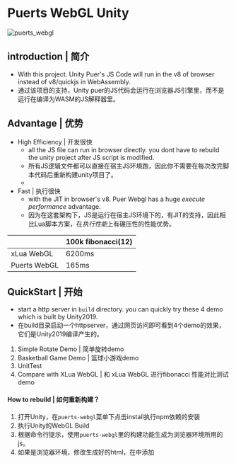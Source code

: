 # Puerts WebGL Unity
![puerts_webgl](https://img.shields.io/badge/release-v1.0.0_preview-blue.svg)

## introduction | 简介

* With this project. Unity Puer's JS Code will run in the v8 of browser instead of v8/quickjs in WebAssembly.
* 通过该项目的支持，Unity puer的JS代码会运行在浏览器JS引擎里，而不是运行在编译为WASM的JS解释器里。

## Advantage | 优势

* High Efficiency | 开发很快
  * all the JS file can run in browser directly. you dont have to rebuild the unity project after JS script is modified.
  * 所有JS逻辑文件都可以直接在宿主JS环境跑，因此你不需要在每次改完脚本代码后重新构建unity项目了。
  * 
* Fast | 执行很快
  * with the JIT in browser's v8. Puer Webgl has a huge *execute performance* advantage.
  * 因为在这套架构下，JS是运行在宿主JS环境下的，有JIT的支持，因此相比Lua脚本方案，在*执行性能*上有碾压性的性能优势。

|       | 100k fibonacci(12) |
| ---  |    ---    |
|xLua WebGL   |    6200ms    |
|Puerts WebGL |   165ms     |

## QuickStart | 开始

* start a http server in `build` directory. you can quickly try these 4 demo which is built by Unity2019.
* 在build目录启动一个httpserver，通过网页访问即可看到4个demo的效果，它们是Unity2019编译产生的。

1. Simple Rotate Demo | 简单旋转demo
2. Basketball Game Demo | 篮球小游戏demo
3. UnitTest
4. Compare with XLua WebGL | 和 xLua WebGL 进行fibonacci 性能对比测试demo

#### How to rebuild | 如何重新构建？
1. 打开Unity，在`puerts-webgl`菜单下点击install执行npm依赖的安装
2. 执行Unity的WebGL Build
3. 根据命令行提示，使用`puerts-webgl`里的构建功能生成为浏览器环境所用的js。
4. 如果是浏览器环境，修改生成好的html，在<head>中添加<script>，将刚刚生成的两个js加上去
```
  <script src="./puerts-runtime.js"></script>
  <script src="./puerts_browser_js_resources.js"></script>
```
  
#### About WeChat minigame | 关于微信小游戏？
[点我](./minigame.md)
  

----------------------------------------------

## Dependent | 依赖
* because of the dependent with `WeakRef` and `FinalizationRegistry`. this project is available in the environment below.
* 因为大量使用到了`WeakRef`和`FinalizationRegistry`API。该功能在以下环境下可用：

1. `V8 8.4+(Chrome 84+)` OR `v8 7.4+(Chrome 84+) with --harmony-weak-refs`
2. iOS Safari 14.5+/OSX Safari 14.1+
3. WeChat Minigame | 微信小游戏

## How to contrib
* 运作原理(how this work?)

Puerts的WebGL版本是利用Unity官方提供的[Unity代码与浏览器脚本交互的功能](https://docs.unity3d.com/2018.4/Documentation/Manual/webgl-interactingwithbrowserscripting.html)，对Puerts中使用到的`PuertsDLL.cs`里的API通过JS一一进行实现。关键代码位于`Assets/Plugins/puerts.jslib`以及`puerts-webgl/PuertsDLLMock`。

* 未来还有以下工作要做(TODO)：

1. 测试2021下bigint表现
